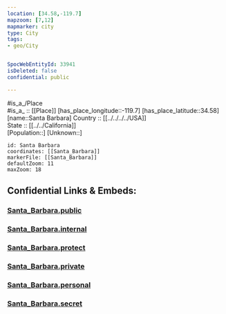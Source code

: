 ```yaml
---
location: [34.58,-119.7] 
mapzoom: [7,12] 
mapmarker: city 
type: City
tags:
- geo/City


SpocWebEntityId: 33941
isDeleted: false
confidential: public

---
```

#is_a_/Place  
#is_a_ :: [[Place]] 
[has_place_longitude::-119.7] 
[has_place_latitude::34.58] 
[name::Santa Barbara] 
Country :: [[../../../../USA]]  
State :: [[../../California]]  
[Population::] 
[Unknown::] 


```leaflet
id: Santa Barbara
coordinates: [[Santa_Barbara]] 
markerFile: [[Santa_Barbara]] 
defaultZoom: 11 
maxZoom: 18
```


## Confidential Links & Embeds: 

### [Santa_Barbara.public](/_public/\Earth\Continent\America~North\USA\USA~Pacific\California\counties~California\Santa_Barbara,County\cities~Santa_BarbaraSanta_Barbara.public.md) 

### [Santa_Barbara.internal](/_internal/\Earth\Continent\America~North\USA\USA~Pacific\California\counties~California\Santa_Barbara,County\cities~Santa_BarbaraSanta_Barbara.internal.md) 

### [Santa_Barbara.protect](/_protect/\Earth\Continent\America~North\USA\USA~Pacific\California\counties~California\Santa_Barbara,County\cities~Santa_BarbaraSanta_Barbara.protect.md) 

### [Santa_Barbara.private](/_private/\Earth\Continent\America~North\USA\USA~Pacific\California\counties~California\Santa_Barbara,County\cities~Santa_BarbaraSanta_Barbara.private.md) 

### [Santa_Barbara.personal](/_personal/\Earth\Continent\America~North\USA\USA~Pacific\California\counties~California\Santa_Barbara,County\cities~Santa_BarbaraSanta_Barbara.personal.md) 

### [Santa_Barbara.secret](/_secret/\Earth\Continent\America~North\USA\USA~Pacific\California\counties~California\Santa_Barbara,County\cities~Santa_BarbaraSanta_Barbara.secret.md)

